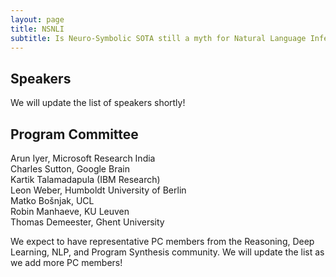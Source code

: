 ```yaml
---
layout: page
title: NSNLI
subtitle: Is Neuro-Symbolic SOTA still a myth for Natural Language Inference?
---
```


<h2>Speakers</h2>

We will update the list of speakers shortly!


<h2>Program Committee</h2>

Arun Iyer, Microsoft Research India <br>
Charles Sutton, Google Brain <br>
Kartik Talamadapula (IBM Research) <br>
Leon Weber, Humboldt University of Berlin <br>
Matko Bošnjak, UCL <br>
Robin Manhaeve, KU Leuven <br>
Thomas Demeester, Ghent University <br>

We expect to have representative PC members from the Reasoning, Deep Learning, NLP, and Program Synthesis community.  We will update the list as we add more PC members! <br>

<!-- 
Luc de Raedt, KU Leuven <br>
Arun Iyer, Microsoft Research India <br>
Vivek Srikumar, University of Utah <br>
Kuldeep Meel, National University of Singapore <br>
Mausam, IIT Delhi <br>
Kartik Talamadapula (IBM Research) <br>
Yejin Choi, AI2 <br>
Forough Arabshahi, Facebook <br>
Chitta Baral, Arizona State University <br>
Giuseppe Marra, KU Leuven <br>
Robin Manhaeve, KU Leuven <br>
Thomas Demeester, Ghent University <br>
Ana Marasovic, Allen Institute for AI & University of Washington <br>
Pasquale Minervini, UCL <br>
Thomas Winters, KU Leuven <br>
Kevin Ellis, Cornell University <br>
Alex Polozov, Microsoft Research <br>
Charles Sutton, Google Brain <br>
Rishabh Singh, Google <br>
Aws Albarghouthi, Wisconsin  -->